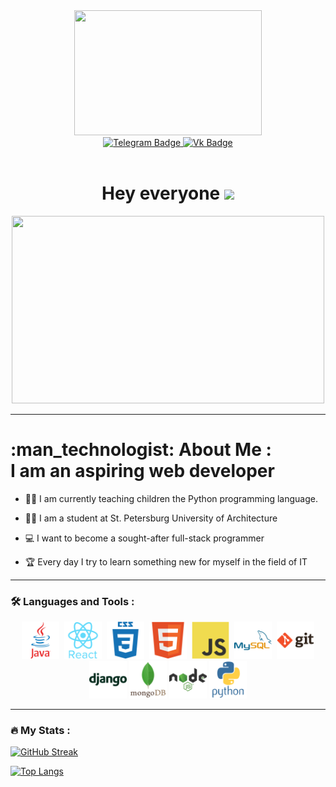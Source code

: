 <div id="header" align="center">
  <img src="https://media.giphy.com/media/SWoSkN6DxTszqIKEqv/giphy.gif" width="300" height="200"/>
<div id="badges">
  <a href="@nnikibush">
    <img src="https://img.shields.io/badge/Telegram-blue?style=for-the-badge&logo=telegram&logoColor=white" alt="Telegram Badge"/>
  </a>
  <a href="your-URL">
    <img src="https://img.shields.io/badge/Вконтакте-blue?style=for-the-badge&logo=vk&logoColor=white" alt="Vk Badge"/>
  </a>
</div>
<img src="https://komarev.com/ghpvc/?username=JJNikJJ&style=flat-square&color=blue" alt=""/>
<h1>
  Hey everyone
  <img src="https://media.giphy.com/media/hvRJCLFzcasrR4ia7z/giphy.gif" width="30px"/>
</h1>
</div>
<div align="center">
  <img src="https://media.giphy.com/media/f3iwJFOVOwuy7K6FFw/giphy.gif" width="500" height="300"/>
</div>

---

<h1>:man_technologist:  About Me : <br> I am an aspiring web developer </h1>

- :man_teacher:  I am currently teaching children the Python programming language.

- :man_student: I am a student at St. Petersburg University of Architecture

- :computer: I want to become a sought-after full-stack programmer

- :trophy:  Every day I try to learn something new for myself in the field of IT

---

### :hammer_and_wrench: Languages and Tools :

<div align="center">
  <img src="https://github.com/devicons/devicon/blob/master/icons/java/java-original-wordmark.svg" title="Java" alt="Java"  width="60" height="60"/>&nbsp;
  <img src="https://github.com/devicons/devicon/blob/master/icons/react/react-original-wordmark.svg" title="React" alt="React"  width="60" height="60"/>&nbsp;
  <img src="https://github.com/devicons/devicon/blob/master/icons/css3/css3-plain-wordmark.svg"  title="CSS3" alt="CSS"  width="60" height="60"/>&nbsp;
  <img src="https://github.com/devicons/devicon/blob/master/icons/html5/html5-original.svg" title="HTML5" alt="HTML"  width="60" height="60"/>&nbsp;
  <img src="https://github.com/devicons/devicon/blob/master/icons/javascript/javascript-original.svg" title="JavaScript" alt="JavaScript" width="60" height="60"/>&nbsp;
  <img src="https://github.com/devicons/devicon/blob/master/icons/mysql/mysql-original-wordmark.svg" title="MySQL"  alt="MySQL"  width="60" height="60"/>&nbsp;
  <img src="https://github.com/devicons/devicon/blob/master/icons/git/git-original-wordmark.svg" title="Git" alt="Git"  width="60" height="60"/>
  <img src="https://github.com/devicons/devicon/blob/master/icons/django/django-plain-wordmark.svg" title="Django" alt="Django" width="60" height="60"/>
  <img src="https://github.com/devicons/devicon/blob/master/icons/mongodb/mongodb-original-wordmark.svg" title="MongoDB" alt="MongoDB" width="60" height="60"/>
  <img src="https://github.com/devicons/devicon/blob/master/icons/nodejs/nodejs-original-wordmark.svg" title="Node" alt="Node" width="60" height="60"/>
  <img src="https://github.com/devicons/devicon/blob/master/icons/python/python-original-wordmark.svg" title="Python" alt="Python" width="60" height="60"/>
</div>

---

### :fire: My Stats :

[![GitHub Streak](http://github-readme-streak-stats.herokuapp.com?user=JJNikJJ&theme=dark)](https://git.io/streak-stats)

[![Top Langs](https://github-readme-stats.vercel.app/api/top-langs/?username=JJNikJJ&layout=compact&theme=vision-friendly-dark)](https://github.com/anuraghazra/github-readme-stats)
<!--
**JJNikJJ/JJNikJJ** is a ✨ _special_ ✨ repository because its `README.md` (this file) appears on your GitHub profile.


- 🔭 I’m currently working on ...
- 🌱 I’m currently learning ...
- 👯 I’m looking to collaborate on ...
- 🤔 I’m looking for help with ...
- 💬 Ask me about ...
- 📫 How to reach me: ...
- 😄 Pronouns: ...
- ⚡ Fun fact: ...
-->
